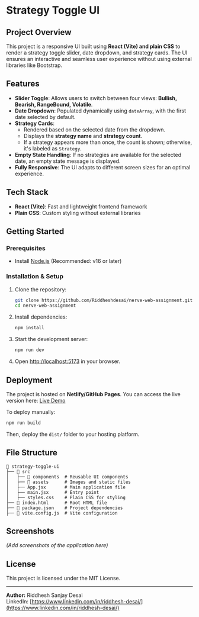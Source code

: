# Strategy Toggle UI

## Project Overview
This project is a responsive UI built using **React (Vite) and plain CSS** to render a strategy toggle slider, date dropdown, and strategy cards. The UI ensures an interactive and seamless user experience without using external libraries like Bootstrap.

## Features
- **Slider Toggle**: Allows users to switch between four views: **Bullish, Bearish, RangeBound, Volatile**.
- **Date Dropdown**: Populated dynamically using `dateArray`, with the first date selected by default.
- **Strategy Cards**:
  - Rendered based on the selected date from the dropdown.
  - Displays the **strategy name** and **strategy count**.
  - If a strategy appears more than once, the count is shown; otherwise, it's labeled as `Strategy`.
- **Empty State Handling**: If no strategies are available for the selected date, an empty state message is displayed.
- **Fully Responsive**: The UI adapts to different screen sizes for an optimal experience.

## Tech Stack
- **React (Vite)**: Fast and lightweight frontend framework
- **Plain CSS**: Custom styling without external libraries

## Getting Started
### Prerequisites
- Install [Node.js](https://nodejs.org/) (Recommended: v16 or later)

### Installation & Setup
1. Clone the repository:
   ```bash
   git clone https://github.com/Riddheshdesai/nerve-web-assignment.git
   cd nerve-web-assignment
   ```
2. Install dependencies:
   ```bash
   npm install
   ```
3. Start the development server:
   ```bash
   npm run dev
   ```
4. Open [http://localhost:5173](http://localhost:5173) in your browser.

## Deployment
The project is hosted on **Netlify/GitHub Pages**. You can access the live version here:
[Live Demo](https://your-deployment-link.com)

To deploy manually:
```bash
npm run build
```
Then, deploy the `dist/` folder to your hosting platform.

## File Structure
```
📂 strategy-toggle-ui
├── 📂 src
│   ├── 📂 components  # Reusable UI components
│   ├── 📂 assets      # Images and static files
│   ├── App.jsx       # Main application file
│   ├── main.jsx      # Entry point
│   ├── styles.css    # Plain CSS for styling
├── 📄 index.html      # Root HTML file
├── 📄 package.json    # Project dependencies
├── 📄 vite.config.js  # Vite configuration
```

## Screenshots
*(Add screenshots of the application here)*

## License
This project is licensed under the MIT License.

---

**Author:** Riddhesh Sanjay Desai  
LinkedIn: [https://www.linkedin.com/in/riddhesh-desai/](https://www.linkedin.com/in/riddhesh-desai/)

